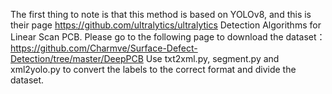 The first thing to note is that this method is based on YOLOv8, and this is their page https://github.com/ultralytics/ultralytics
Detection Algorithms for Linear Scan PCB.
Please go to the following page to download the dataset：https://github.com/Charmve/Surface-Defect-Detection/tree/master/DeepPCB
Use txt2xml.py, segment.py and xml2yolo.py to convert the labels to the correct format and divide the dataset.
